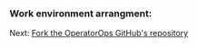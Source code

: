 ### Work environment arrangment: <a name="work-env-arrange"></a> 

Next: [Fork the OperatorOps GitHub's repository](docs/06-fork-repo.md)